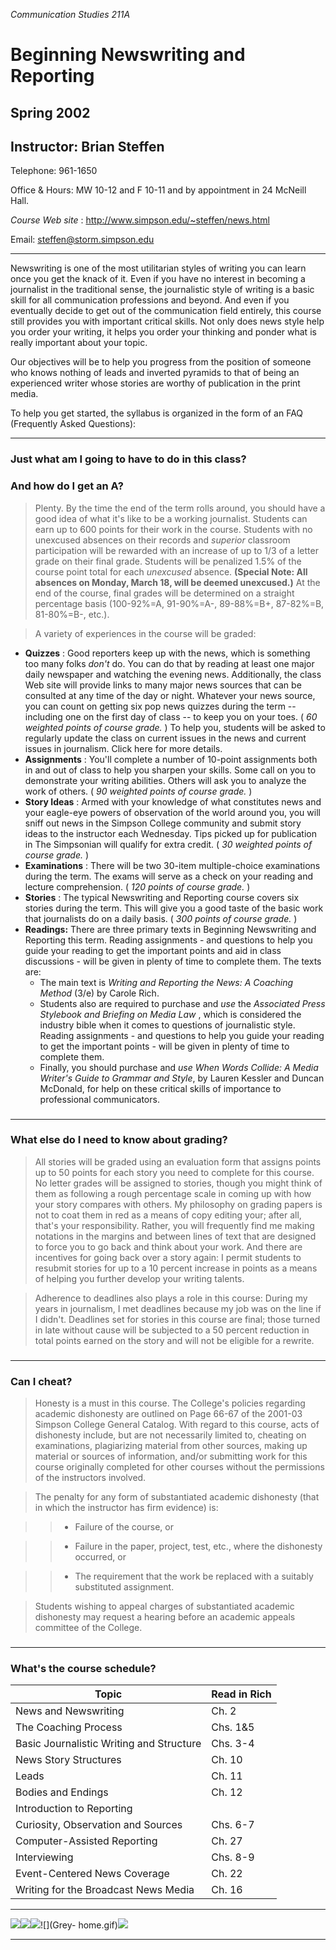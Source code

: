 _Communication Studies 211A_

#  Beginning Newswriting and Reporting

## Spring 2002

## Instructor: Brian Steffen

Telephone: 961-1650

Office & Hours: MW 10-12 and F 10-11 and by appointment in 24 McNeill Hall.

_Course Web site_ : http://www.simpson.edu/~steffen/news.html

Email: steffen@storm.simpson.edu

* * *

Newswriting is one of the most utilitarian styles of writing you can learn
once you get the knack of it. Even if you have no interest in becoming a
journalist in the traditional sense, the journalistic style of writing is a
basic skill for all communication professions and beyond. And even if you
eventually decide to get out of the communication field entirely, this course
still provides you with important critical skills. Not only does news style
help you order your writing, it helps you order your thinking and ponder what
is really important about your topic.

Our objectives will be to help you progress from the position of someone who
knows nothing of leads and inverted pyramids to that of being an experienced
writer whose stories are worthy of publication in the print media.

To help you get started, the syllabus is organized in the form of an FAQ
(Frequently Asked Questions):

* * *

### Just what am I going to have to do in this class?

### And how do I get an A?

> Plenty. By the time the end of the term rolls around, you should have a good
idea of what it's like to be a working journalist. Students can earn up to 600
points for their work in the course. Students with no unexcused absences on
their records and _superior_ classroom participation will be rewarded with an
increase of up to 1/3 of a letter grade on their final grade. Students will be
penalized 1.5% of the course point total for each _unexcused_ absence.
**(Special Note: All absences on Monday, March 18, will be deemed
unexcused.)** At the end of the course, final grades will be determined on a
straight percentage basis (100-92%=A, 91-90%=A-, 89-88%=B+, 87-82%=B,
81-80%=B-, etc.).

>

> A variety of experiences in the course will be graded:

  * **Quizzes** : Good reporters keep up with the news, which is something too many folks _don't_ do. You can do that by reading at least one major daily newspaper and watching the evening news. Additionally, the class Web site will provide links to many major news sources that can be consulted at any time of the day or night. Whatever your news source, you can count on getting six pop news quizzes during the term -- including one on the first day of class -- to keep you on your toes. ( _60 weighted points of course grade._ ) To help you, students will be asked to regularly update the class on current issues in the news and current issues in journalism. Click here for more details.
  * **Assignments** : You'll complete a number of 10-point assignments both in and out of class to help you sharpen your skills. Some call on you to demonstrate your writing abilities. Others will ask you to analyze the work of others. ( _90 weighted points of course grade._ ) 
  * **Story Ideas** : Armed with your knowledge of what constitutes news and your eagle-eye powers of observation of the world around you, you will sniff out news in the Simpson College community and submit story ideas to the instructor each Wednesday. Tips picked up for publication in The Simpsonian will qualify for extra credit. ( _30 weighted points of course grade._ ) 
  * **Examinations** : There will be two 30-item multiple-choice examinations during the term. The exams will serve as a check on your reading and lecture comprehension. ( _120 points of course grade._ ) 
  * **Stories** : The typical Newswriting and Reporting course covers six stories during the term. This will give you a good taste of the basic work that journalists do on a daily basis. ( _300 points of course grade._ ) 
  * **Readings:** There are three primary texts in Beginning Newswriting and Reporting this term. Reading assignments - and questions to help you guide your reading to get the important points and aid in class discussions - will be given in plenty of time to complete them. The texts are:
    * The main text is _Writing and Reporting the News: A Coaching Method_ (3/e) by Carole Rich.
    * Students also are required to purchase and _use_ the _Associated Press Stylebook and Briefing on Media Law_ , which is considered the industry bible when it comes to questions of journalistic style. Reading assignments - and questions to help you guide your reading to get the important points - will be given in plenty of time to complete them. 
    * Finally, you should purchase and _use_ _When Words Collide: A Media Writer's Guide to Grammar and Style_, by Lauren Kessler and Duncan McDonald, for help on these critical skills of importance to professional communicators. 

###

* * *

###  What else do I need to know about grading?

> All stories will be graded using an evaluation form that assigns points up
to 50 points for each story you need to complete for this course. No letter
grades will be assigned to stories, though you might think of them as
following a rough percentage scale in coming up with how your story compares
with others. My philosophy on grading papers is not to coat them in red as a
means of copy editing your; after all, that's your responsibility. Rather, you
will frequently find me making notations in the margins and between lines of
text that are designed to force you to go back and think about your work. And
there are incentives for going back over a story again: I permit students to
resubmit stories for up to a 10 percent increase in points as a means of
helping you further develop your writing talents.

>

> Adherence to deadlines also plays a role in this course: During my years in
journalism, I met deadlines because my job was on the line if I didn't.
Deadlines set for stories in this course are final; those turned in late
without cause will be subjected to a 50 percent reduction in total points
earned on the story and will not be eligible for a rewrite.

###

* * *

### Can I cheat?

> Honesty is a must in this course. The College's policies regarding academic
dishonesty are outlined on Page 66-67 of the 2001-03 Simpson College General
Catalog. With regard to this course, acts of dishonesty include, but are not
necessarily limited to, cheating on examinations, plagiarizing material from
other sources, making up material or sources of information, and/or submitting
work for this course originally completed for other courses without the
permissions of the instructors involved.

>

> The penalty for any form of substantiated academic dishonesty (that in which
the instructor has firm evidence) is:

>

>>   * Failure of the course, or

>>   * Failure in the paper, project, test, etc., where the dishonesty
occurred, or

>>   * The requirement that the work be replaced with a suitably substituted
assignment.

>>

>

> Students wishing to appeal charges of substantiated academic dishonesty may
request a hearing before an academic appeals committee of the College.

###

* * *

### What's the course schedule?

  **Topic** | **Read in Rich**  
---|---  
News and Newswriting | Ch. 2  
The Coaching Process | Chs. 1&5  
Basic Journalistic Writing and Structure | Chs. 3-4  
News Story Structures | Ch. 10  
Leads | Ch. 11  
Bodies and Endings | Ch. 12  
Introduction to Reporting |  
Curiosity, Observation and Sources | Chs. 6-7  
Computer-Assisted Reporting | Ch. 27  
Interviewing | Chs. 8-9  
 Event-Centered News Coverage | Ch. 22  
Writing for the Broadcast News Media | Ch. 16  
  
* * *

![](Grey-info.gif)![](Grey-new.gif)![](Grey-links.gif)![](Grey-
home.gif)![](Grey-help.gif)

* * *

